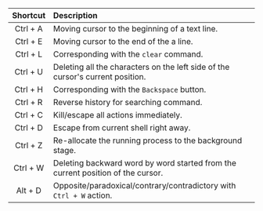 | Shortcut | Description |
|:---:|:----------|
| Ctrl + A | Moving cursor to the beginning of a text line. |
| Ctrl + E | Moving cursor to the end of the a line. |
| Ctrl + L | Corresponding with the `clear` command. |
| Ctrl + U | Deleting all the characters on the left side of the cursor's current position. |
| Ctrl + H | Corresponding with the `Backspace` button. |
| Ctrl + R | Reverse history for searching command. |
| Ctrl + C | Kill/escape all actions immediately. |
| Ctrl + D | Escape from current shell right away. |
| Ctrl + Z | Re-allocate the running process to the background stage. |
| Ctrl + W | Deleting backward word by word started from the current position of the cursor. |
| Alt  + D | Opposite/paradoxical/contrary/contradictory with `Ctrl + W` action. |